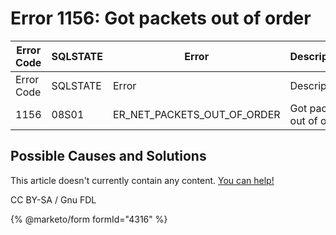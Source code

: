 # Error 1156: Got packets out of order

| Error Code | SQLSTATE | Error                            | Description              |
| ---------- | -------- | -------------------------------- | ------------------------ |
| Error Code | SQLSTATE | Error                            | Description              |
| 1156       | 08S01    | ER\_NET\_PACKETS\_OUT\_OF\_ORDER | Got packets out of order |

## Possible Causes and Solutions

This article doesn't currently contain any content. [You can help!](../../../../../../en/writing-and-editing-knowledge-base-articles/)

CC BY-SA / Gnu FDL

{% @marketo/form formId="4316" %}
